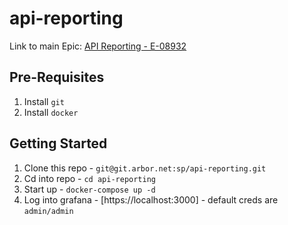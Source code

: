# api-reporting
Link to main Epic: [API Reporting - E-08932](https://www54.v1host.com/ArborNetworks/Epic.mvc/Summary?oidToken=Epic:667971)
## Pre-Requisites
1. Install `git`
2. Install `docker`

## Getting Started
1. Clone this repo - `git@git.arbor.net:sp/api-reporting.git`
1. Cd into repo - `cd api-reporting`
1. Start up - `docker-compose up -d`
1. Log into grafana - [https://localhost:3000] - default creds are `admin/admin`
